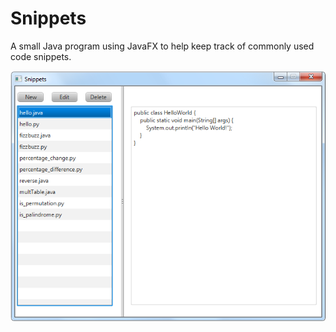 # Snippets

A small Java program using JavaFX to help keep track of commonly used code snippets.

![Snippets Screenshot](https://github.com/mglynn/Snippets/blob/master/src/snippets/Snippets.PNG)
